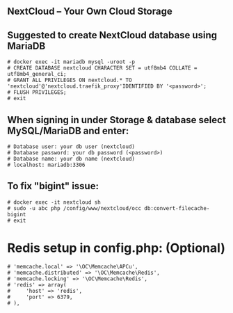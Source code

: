 ## NextCloud – Your Own Cloud Storage
  ## Suggested to create NextCloud database using MariaDB
    # docker exec -it mariadb mysql -uroot -p
    # CREATE DATABASE nextcloud CHARACTER SET = utf8mb4 COLLATE = utf8mb4_general_ci;
    # GRANT ALL PRIVILEGES ON nextcloud.* TO 'nextcloud'@'nextcloud.traefik_proxy'IDENTIFIED BY '<password>';
    # FLUSH PRIVILEGES;
    # exit
  ## When signing in under Storage & database select MySQL/MariaDB and enter:
    # Database user: your db user (nextcloud)
    # Database password: your db password (<password>)
    # Database name: your db name (nextcloud)
    # localhost: mariadb:3306
 
  ## To fix "bigint" issue:
    # docker exec -it nextcloud sh
    # sudo -u abc php /config/www/nextcloud/occ db:convert-filecache-bigint
    # exit
 
  # Redis setup in config.php: (Optional)
    # 'memcache.local' => '\OC\Memcache\APCu',
    # 'memcache.distributed' => '\OC\Memcache\Redis',
    # 'memcache.locking' => '\OC\Memcache\Redis',
    # 'redis' => array(
    #     'host' => 'redis',
    #     'port' => 6379,
    # ),
